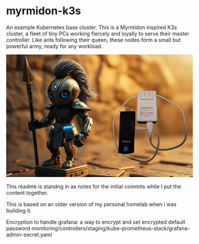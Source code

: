 # myrmidon-k3s
An example Kubernetes base cluster. This is a Myrmidon inspired K3s cluster, a fleet of tiny PCs working fiercely and loyally to serve their master controller. Like ants following their queen, these nodes form a small but powerful army, ready for any workload.


![The First Myrmidon Soldier](https://raw.githubusercontent.com/clustershed/images/refs/heads/main/myrmidon-0-figure-and-hardware.png)



This readme is standng in as notes for the initial commits while I put the content together.


This is based on an older version of my personal homelab when i was building it.



Encryption to handle
grafana: a way to encrypt and set encrypted default password
monitoring/controllers/staging/kube-prometheus-stack/grafana-admin-secret.yaml









